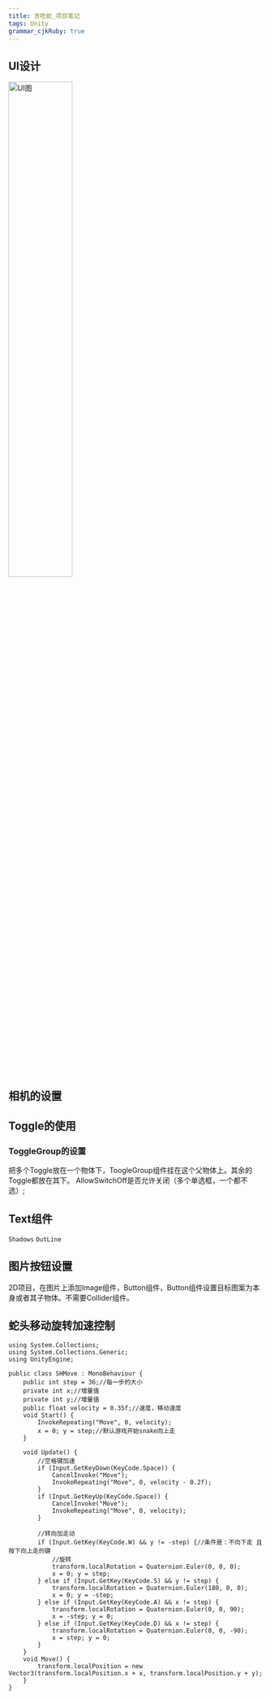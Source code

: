 ```yaml
---
title: 贪吃蛇_项目笔记
tags: Unity
grammar_cjkRuby: true
---
```

## UI设计
<img src="https://i.loli.net/2018/10/24/5bd04abfeeab8.png"  alt="UI图" title="游戏开始画面" width = 50%/>

## 相机的设置

## Toggle的使用
### ToggleGroup的设置
把多个Toggle放在一个物体下，ToogleGroup组件挂在这个父物体上。其余的Toggle都放在其下。
AllowSwitchOff是否允许关闭（多个单选框，一个都不选）;

## Text组件
`Shadows` `OutLine`

## 图片按钮设置
2D项目，在图片上添加Image组件，Button组件，Button组件设置目标图案为本身或者其子物体。不需要Collider组件。

## 蛇头移动旋转加速控制
```csharp?linenums
using System.Collections;
using System.Collections.Generic;
using UnityEngine;

public class SHMove : MonoBehaviour {
    public int step = 36;//每一步的大小
    private int x;//增量值
    private int y;//增量值
    public float velocity = 0.35f;//速度，移动速度
    void Start() {
        InvokeRepeating("Move", 0, velocity);
        x = 0; y = step;//默认游戏开始snake向上走
    }

    void Update() {
        //空格键加速
        if (Input.GetKeyDown(KeyCode.Space)) {
            CancelInvoke("Move");
            InvokeRepeating("Move", 0, velocity - 0.2f);
        }
        if (Input.GetKeyUp(KeyCode.Space)) {
            CancelInvoke("Move");
            InvokeRepeating("Move", 0, velocity);
        }

        //转向加走动
        if (Input.GetKey(KeyCode.W) && y != -step) {//条件是：不向下走 且 按下向上走的键
            //旋转
            transform.localRotation = Quaternion.Euler(0, 0, 0);
            x = 0; y = step;
        } else if (Input.GetKey(KeyCode.S) && y != step) {
            transform.localRotation = Quaternion.Euler(180, 0, 0);
            x = 0; y = -step;
        } else if (Input.GetKey(KeyCode.A) && x != step) {
            transform.localRotation = Quaternion.Euler(0, 0, 90);
            x = -step; y = 0;
        } else if (Input.GetKey(KeyCode.D) && x != step) {
            transform.localRotation = Quaternion.Euler(0, 0, -90);
            x = step; y = 0;
        }
    }
    void Move() {
        transform.localPosition = new Vector3(transform.localPosition.x + x, transform.localPosition.y + y);
    }
}
```